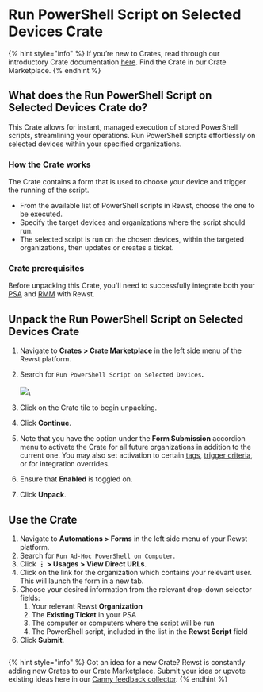 # Run PowerShell Script on Selected Devices Crate

{% hint style="info" %}
If you’re new to Crates, read through our introductory Crate documentation [here](https://docs.rewst.help/prebuilt-automations/crates). Find the Crate in our Crate Marketplace.
{% endhint %}

## What does the Run PowerShell Script on Selected Devices Crate do?

This Crate allows for instant, managed execution of stored PowerShell scripts, streamlining your operations. Run PowerShell scripts effortlessly on selected devices within your specified organizations.

### How the Crate works

The Crate contains a form that is used to choose your device and trigger the running of the script.

* From the available list of PowerShell scripts in Rewst, choose the one to be executed.
* Specify the target devices and organizations where the script should run.
* The selected script is run on the chosen devices, within the targeted organizations, then updates or creates a ticket.

### Crate prerequisites

Before unpacking this Crate, you'll need to successfully integrate both your [PSA](../../configuration/integrations/top-5-integration-types-get-started-with-integrations-in-rewst.md#psa-integrations) and [RMM](../../configuration/integrations/top-5-integration-types-get-started-with-integrations-in-rewst.md#rmm-integrations) with Rewst.&#x20;

## Unpack the Run PowerShell Script on Selected Devices Crate

1. Navigate to **Crates > Crate Marketplace** in the left side menu of the Rewst platform.
2. Search for `Run PowerShell Script on Selected Devices`**.**\
   \
   ![](<../../../.gitbook/assets/Screenshot 2025-09-22 at 9.32.25 AM.png>)\

3. Click on the Crate tile to begin unpacking.
4. Click **Continue**.
5. Note that you have the option under the **Form Submission** accordion menu to activate the Crate for all future organizations in addition to the current one. You may also set activation to certain [tags](https://docs.rewst.help/documentation/settings/tags-in-rewst), [trigger criteria](../../automations/intro-to-triggers/trigger-criteria.md), or for integration overrides.
6. Ensure that **Enabled** is toggled on.
7. Click **Unpack**.

## Use the Crate

1. Navigate to **Automations > Forms** in the left side menu of your Rewst platform.
2. Search for `Run Ad-Hoc PowerShell on Computer`.
3. Click **⋮ > Usages > View Direct URLs**.&#x20;
4. Click on the link for the organization which contains your relevant user. This will launch the form in a new tab.
5. Choose your desired information from the relevant drop-down selector fields:
   1. Your relevant Rewst **Organization**&#x20;
   2. The **Existing Ticket** in your PSA&#x20;
   3. The computer or computers where the script will be run
   4. The PowerShell script, included in the list in the **Rewst Script** field
6. Click **Submit**.

<figure><img src="../../../.gitbook/assets/Screenshot 2025-09-22 at 9.39.55 AM.png" alt=""><figcaption></figcaption></figure>

{% hint style="info" %}
Got an idea for a new Crate? Rewst is constantly adding new Crates to our Crate Marketplace. Submit your idea or upvote existing ideas here in our [Canny feedback collector](https://rewst.canny.io/crates).
{% endhint %}

